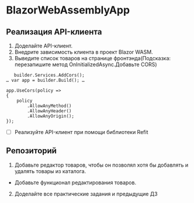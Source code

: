 # BlazorWebAssemblyApp

## Реализация API-клиента

1. Доделайте API-клиент.
2. Внедрите зависимость клиента в проект Blazor WASM.
3. Выведите список товаров на странице фронтэнда(Подсказка: перезапишите метод OnInitializedAsync.Добавьте CORS)
```
   builder.Services.AddCors();
… var app = builder.Build(); …

app.UseCors(policy =>
{
    policy
        .AllowAnyMethod()
        .AllowAnyHeader()
        .AllowAnyOrigin();
});
```
- [ ] Реализуйте API-клиент при помощи библиотеки Refit

## Репозиторий
1. Добавьте редактор товаров, чтобы он позволял хотя бы добавлять и удалять товары из каталога.
* Добавьте функционал редактирования товаров.
2. Доделайте все практические задания и предыдущие ДЗ
